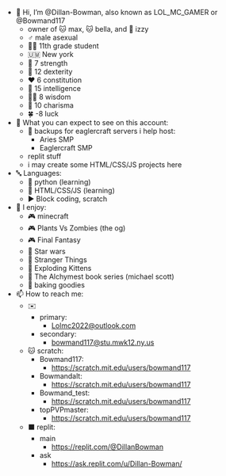 - 👋 Hi, I’m @Dillan-Bowman, also known as LOL_MC_GAMER or @Bowmand117
  - owner of 🐱 max, 🐱 bella, and 🐶 izzy
  - ♂️ male asexual
  - 🧑‍🎓 11th grade student
  - 🇺🇲 New york
  - 💪 7 strength
  - 👋 12 dexterity
  - ❤️ 6 constitution
  - 🧠 15 intelligence
  - 🧙‍♂️ 8 wisdom
  - 💬 10 charisma
  - 🍀 -8 luck
- 👀 What you can expect to see on this account:
  - 📎 backups for eaglercraft servers i help host:
    - Aries SMP
    - Eaglercraft SMP
  - replit stuff
  - i may create some HTML/CSS/JS projects here
- 🔤 Languages:
  - 🐍 python (learning)
  - 📝 HTML/CSS/JS (learning)
  - ▶️ Block coding, scratch
- 💞️ I enjoy:
  - 🎮 minecraft
  - 🎮 Plants Vs Zombies (the og)
  - 🎮 Final Fantasy
  - 🎥 Star wars
  - 🎥 Stranger Things
  - 🎴 Exploding Kittens
  - 📘 The Alchymest book series (michael scott)
  - 🍰 baking goodies
- 📫 How to reach me:
  - ✉️ 
    - primary: 
      - Lolmc2022@outlook.com
    - secondary: 
      - bowmand117@stu.mwk12.ny.us
  - 🐱 scratch:
    - Bowmand117: 
      - https://scratch.mit.edu/users/bowmand117
    - Bowmandalt: 
      - https://scratch.mit.edu/users/bowmand117
    - Bowmand_test: 
      - https://scratch.mit.edu/users/bowmand117
    - topPVPmaster: 
      - https://scratch.mit.edu/users/bowmand117
  - ⬛ replit:
    - main
      - https://replit.com/@DillanBowman
    - ask
      - https://ask.replit.com/u/Dillan-Bowman/


<!---
Dillan-Bowman/Dillan-Bowman is a ✨ special ✨ repository because its `README.md` (this file) appears on your GitHub profile.
You can click the Preview link to take a look at your changes.
--->
